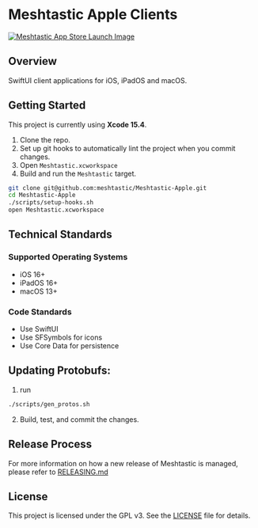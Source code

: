 # Meshtastic Apple Clients

<a href="https://apple.co/3Auysep">
    <img alt="Meshtastic App Store Launch Image" src="meshtastic-1080x1080.png" />
</a>

## Overview

SwiftUI client applications for iOS, iPadOS and macOS.

## Getting Started

This project is currently using **Xcode 15.4**. 

1. Clone the repo.
2. Set up git hooks to automatically lint the project when you commit changes.
2. Open `Meshtastic.xcworkspace`
2. Build and run the `Meshtastic` target.

```sh
git clone git@github.com:meshtastic/Meshtastic-Apple.git
cd Meshtastic-Apple
./scripts/setup-hooks.sh
open Meshtastic.xcworkspace
```

## Technical Standards

### Supported Operating Systems

* iOS 16+
* iPadOS 16+
* macOS 13+

### Code Standards

- Use SwiftUI
- Use SFSymbols for icons
- Use Core Data for persistence

## Updating Protobufs:

1. run
```bash
./scripts/gen_protos.sh
```
2. Build, test, and commit the changes.

## Release Process

For more information on how a new release of Meshtastic is managed, please refer to [RELEASING.md](./RELEASING.md)

## License

This project is licensed under the GPL v3. See the [LICENSE](LICENSE) file for details.
